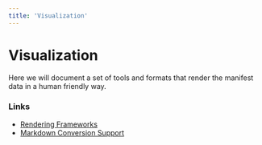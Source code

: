 ```yaml
---
title: 'Visualization'
---
```


# Visualization

Here we will document a set of tools and formats that render the manifest data in a human friendly way.

### Links

- [Rendering Frameworks](./rendering-frameworks)
- [Markdown Conversion Support](./markdown-support)
